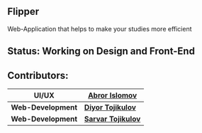 
## Flipper

Web-Application that helps to make your studies more efficient


## Status: Working on Design and Front-End


## Contributors:

UI/UX | [Abror Islomov](behance.net/AbrorIslomov)
--- | ---
**Web-Development** | **[Diyor Tojikulov](https://github.com/dtojikulov)**
**Web-Development** | **[Sarvar Tojikulov](https://github.com/sarvartojikulov)**

